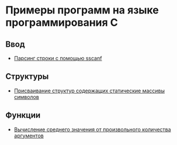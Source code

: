 # Примеры программ на языке программирования C

## Ввод

- [Парсинг строки с помощью sscanf](input/sscanf-float)

## Структуры

- [Присваивание структур содержащих статические массивы символов](struct-with-chars-assignment/)

## Функции

- [Вычисление среднего значения от произвольного количества аргументов](variadic-func)
